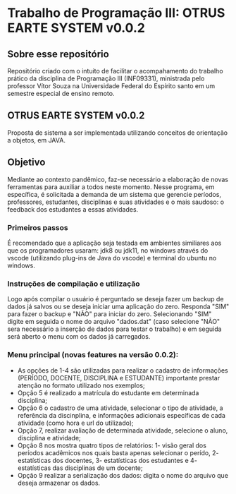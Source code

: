 
# Trabalho de Programação III: OTRUS EARTE SYSTEM v0.0.2


## Sobre esse repositório
Repositório criado com o intuito de facilitar o acompahamento do trabalho prático da disciplina de Programação III (INF09331), ministrada pelo professor Vítor Souza na Universidade Federal do Espírito santo em um semestre especial de ensino remoto.

## OTRUS EARTE SYSTEM v0.0.2
Proposta de sistema a ser implementada utilizando conceitos de orientação a objetos, em JAVA. 

## Objetivo
Mediante ao contexto pandêmico, faz-se necessário a elaboração de novas ferramentas para auxiliar a todos neste momento. Nesse programa, em específica, é solicitada a demanda de um sistema que gerencie períodos, professores, estudantes, disciplinas e suas atividades e o mais saudoso: o feedback dos estudantes a essas atividades. 

### Primeiros passos
É recomendado que a aplicação seja testada em ambientes similiares aos que os programadores usaram: jdk8 ou jdk11, no windows através do vscode (utilizando plug-ins de Java do vscode) e terminal do ubuntu no windows.

### Instruções de compilação e utilização
Logo após compilar o usuário é perguntado se deseja fazer um backup de dados já salvos ou se deseja iniciar uma aplicação do zero. Responda "SIM" para fazer o backup e "NÃO" para iniciar do zero.
Selecionando "SIM" digite em seguida o nome do arquivo "dados.dat" (caso selecione "NÃO" sera necessário a inserção de dados para testar o trabalho) e em seguida será aberto o menu com os dados já carregados.

### Menu principal (novas features na versão 0.0.2): 
- As opções de 1-4 são utilizadas para realizar o cadastro de informações (PERÍODO, DOCENTE, DISCIPLINA e ESTUDANTE) importante prestar atenção no formato utilizado nos exemplos; 
- Opção 5 é realizado a matrícula do estudante em determinada disciplina; 
- Opção 6 o cadastro de uma atividade, selecionar o tipo de atividade, a referência da discinplina, e informações adicionais específicas de cada atividade (como hora e url do utilizado);
- Opção 7, realizar avaliação de determinada atividade, selecione o aluno, disciplina e atividade;
- Opção 8 nos mostra quatro tipos de relatórios: 1- visão geral dos períodos acadêmicos nos quais basta apenas selecionar o perído, 2- estatísticas dos docentes, 3- estatísticas dos estudantes e 4- estatísticas das disciplinas de um docente;
- Opção 9 realizar a serialização dos dados: digita o nome do arquivo que deseja armazenar os dados.
